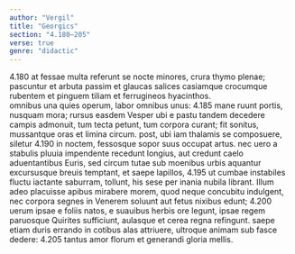 ```yaml
---
author: "Vergil"
title: "Georgics"
section: "4.180–205"
verse: true
genre: "didactic"
---
```


4.180
at fessae multa referunt se nocte minores,
crura thymo plenae; pascuntur et arbuta passim
et glaucas salices casiamque crocumque rubentem
et pinguem tiliam et ferrugineos hyacinthos.  
omnibus una quies operum, labor omnibus unus:
4.185
mane ruunt portis, nusquam mora; rursus easdem
Vesper ubi e pastu tandem decedere campis
admonuit, tum tecta petunt, tum corpora curant;
fit sonitus, mussantque oras et limina circum.
post, ubi iam thalamis se composuere, siletur
4.190
in noctem, fessosque sopor suus occupat artus.
nec uero a stabulis pluuia impendente recedunt
longius, aut credunt caelo aduentantibus Euris,
sed circum tutae sub moenibus urbis aquantur
excursusque breuis temptant, et saepe lapillos,
4.195
ut cumbae instabiles fluctu iactante saburram,
tollunt, his sese per inania nubila librant.
  Illum adeo placuisse apibus mirabere morem,
quod neque concubitu indulgent, nec corpora segnes
in Venerem soluunt aut fetus nixibus edunt;
4.200
uerum ipsae e foliis natos, e suauibus herbis
ore legunt, ipsae regem paruosque Quirites
sufficiunt, aulasque et cerea regna refingunt.
saepe etiam duris errando in cotibus alas
attriuere, ultroque animam sub fasce dedere:
4.205
tantus amor florum et generandi gloria mellis.